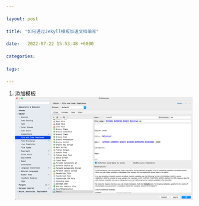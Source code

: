 ```yaml
---

layout: post

title: "如何通过Jekyll模板加速文档编写"

date:   2022-07-22 15:53:48 +0800

categories:

tags:

---
```


1. 添加模板
![](../assets/images/2022-07-22-如何通过Jekyll模板加速文档编写-1.png)
